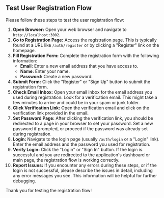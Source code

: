 ## Test User Registration Flow

Please follow these steps to test the user registration flow:

1.  **Open Browser:** Open your web browser and navigate to `http://localhost:3002`.
2.  **Go to Registration Page:** Access the registration page. This is typically found at a URL like `/auth/register` or by clicking a "Register" link on the homepage.
3.  **Fill Registration Form:** Complete the registration form with the following information:
    *   **Email:** Enter a new email address that you have access to.
    *   **Name:** Enter your name.
    *   **Password:** Create a new password.
4.  **Submit Form:** Click the "Register" or "Sign Up" button to submit the registration form.
5.  **Check Email Inbox:** Open your email inbox for the email address you used during registration. Look for a verification email. This might take a few minutes to arrive and could be in your spam or junk folder.
6.  **Click Verification Link:** Open the verification email and click on the verification link provided in the email.
7.  **Set Password Page:** After clicking the verification link, you should be redirected to a page in your browser to set your password. Set a new password if prompted, or proceed if the password was already set during registration.
8.  **Login:** Navigate to the login page (usually `/auth/login` or a "Login" link). Enter the email address and the password you used for registration.
9.  **Verify Login:** Click the "Login" or "Sign In" button. If the login is successful and you are redirected to the application's dashboard or main page, the registration flow is working correctly.
10. **Report Issues:** If you encounter any errors during these steps, or if the login is not successful, please describe the issues in detail, including any error messages you see. This information will be helpful for further debugging.

Thank you for testing the registration flow!
